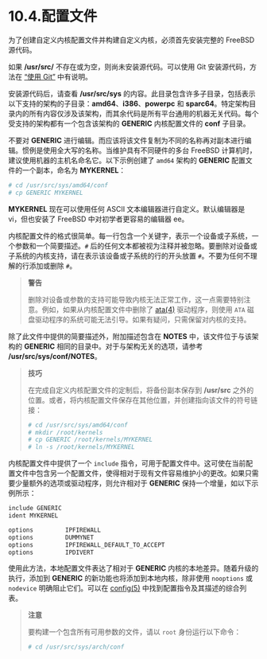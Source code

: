 # 10.4.配置文件


为了创建自定义内核配置文件并构建自定义内核，必须首先安装完整的 FreeBSD 源代码。

如果 **/usr/src/** 不存在或为空，则尚未安装源代码。可以使用 Git 安装源代码，方法在 [“使用 Git”](https://docs.freebsd.org/en/books/handbook/mirrors/#git) 中有说明。

安装源代码后，请查看 **/usr/src/sys** 的内容。此目录包含许多子目录，包括表示以下支持的架构的子目录：**amd64**、**i386**、**powerpc** 和 **sparc64**。特定架构目录内的所有内容仅涉及该架构，而其余代码是所有平台通用的机器无关代码。每个受支持的架构都有一个包含该架构的 **GENERIC** 内核配置文件的 **conf** 子目录。

不要对 **GENERIC** 进行编辑。而应该将该文件复制为不同的名称再对副本进行编辑。惯例是使用全大写的名称。当维护具有不同硬件的多台 FreeBSD 计算机时，建议使用机器的主机名命名它。以下示例创建了 `amd64` 架构的 **GENERIC** 配置文件的一个副本，命名为 **MYKERNEL**：

```bash
# cd /usr/src/sys/amd64/conf
# cp GENERIC MYKERNEL
```

**MYKERNEL** 现在可以使用任何 ASCII 文本编辑器进行自定义。默认编辑器是 vi，但也安装了 FreeBSD 中对初学者更容易的编辑器 ee。

内核配置文件的格式很简单。每一行包含一个关键字，表示一个设备或子系统，一个参数和一个简要描述。`#` 后的任何文本都被视为注释并被忽略。要删除对设备或子系统的内核支持，请在表示该设备或子系统的行的开头放置 `#`。不要为任何不理解的行添加或删除 `#`。

> **警告**
>
> 删除对设备或参数的支持可能导致内核无法正常工作，这一点需要特别注意。例如，如果从内核配置文件中删除了 [ata(4)](https://man.freebsd.org/cgi/man.cgi?query=ata&sektion=4&format=html) 驱动程序，则使用 `ATA` 磁盘驱动程序的系统可能无法引导。如果有疑问，只需保留对内核的支持。 

除了此文件中提供的简要描述外，附加描述包含在 **NOTES** 中，该文件位于与该架构的 **GENERIC** 相同的目录中。对于与架构无关的选项，请参考 **/usr/src/sys/conf/NOTES**。

> **技巧**
>
> 在完成自定义内核配置文件的定制后，将备份副本保存到 **/usr/src** 之外的位置。或者，将内核配置文件保存在其他位置，并创建指向该文件的符号链接：
> 
> ```bash
> # cd /usr/src/sys/amd64/conf
> # mkdir /root/kernels
> # cp GENERIC /root/kernels/MYKERNEL
> # ln -s /root/kernels/MYKERNEL
> ```



内核配置文件中提供了一个 `include` 指令，可用于配置文件中。这可使在当前配置文件中包含另一个配置文件，使得相对于现有文件容易维护小的更改。如果只需要少量额外的选项或驱动程序，则允许相对于 **GENERIC** 保持一个增量，如以下示例所示：

```bash
include GENERIC
ident MYKERNEL

options         IPFIREWALL
options         DUMMYNET
options         IPFIREWALL_DEFAULT_TO_ACCEPT
options         IPDIVERT
```

使用此方法，本地配置文件表达了相对于 **GENERIC** 内核的本地差异。随着升级的执行，添加到 **GENERIC** 的新功能也将添加到本地内核，除非使用 `nooptions` 或 `nodevice` 明确阻止它们。可以在 [config(5)](https://man.freebsd.org/cgi/man.cgi?query=config&sektion=5&format=html) 中找到配置指令及其描述的综合列表。

> **注意**
>
> 要构建一个包含所有可用参数的文件，请以 `root` 身份运行以下命令：
>
>```bash
># cd /usr/src/sys/arch/conf
>```
